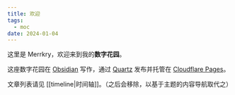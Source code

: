 ```yaml
---
title: 欢迎
tags:
  - moc
date: 2024-01-04
---
```


这里是 Merrkry，欢迎来到我的**数字花园**。

这座数字花园在 [Obsidian](https://obsidian.md/) 写作，通过 [Quartz](https://quartz.jzhao.xyz/) 发布并托管在 [Cloudflare Pages](https://pages.cloudflare.com/)。

文章列表请见 [[timeline|时间轴]]。（之后会移除，以基于主题的内容导航取代之）
